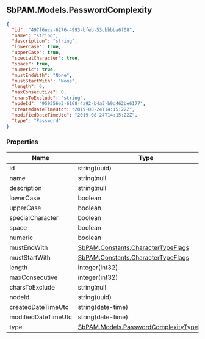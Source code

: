 
<h2 id="tocS_SbPAM.Models.PasswordComplexity">SbPAM.Models.PasswordComplexity</h2>

<a id="schemasbpam.models.passwordcomplexity"></a>
<a id="schema_SbPAM.Models.PasswordComplexity"></a>
<a id="tocSsbpam.models.passwordcomplexity"></a>
<a id="tocssbpam.models.passwordcomplexity"></a>

```json
{
  "id": "497f6eca-6276-4993-bfeb-53cbbbba6f08",
  "name": "string",
  "description": "string",
  "lowerCase": true,
  "upperCase": true,
  "specialCharacter": true,
  "space": true,
  "numeric": true,
  "mustEndWith": "None",
  "mustStartWith": "None",
  "length": 0,
  "maxConsecutive": 0,
  "charsToExclude": "string",
  "nodeId": "959356e3-6168-4a92-b4a5-b9d462be6177",
  "createdDateTimeUtc": "2019-08-24T14:15:22Z",
  "modifiedDateTimeUtc": "2019-08-24T14:15:22Z",
  "type": "Password"
}

```

### Properties

|Name|Type|Required|Restrictions|Description|
|---|---|---|---|---|
|id|string(uuid)|false|none|none|
|name|string¦null|false|none|none|
|description|string¦null|false|none|none|
|lowerCase|boolean|false|none|none|
|upperCase|boolean|false|none|none|
|specialCharacter|boolean|false|none|none|
|space|boolean|false|none|none|
|numeric|boolean|false|none|none|
|mustEndWith|[SbPAM.Constants.CharacterTypeFlags](../Models/sbpam.constants.charactertypeflags.md)|false|none|none|
|mustStartWith|[SbPAM.Constants.CharacterTypeFlags](../Models/sbpam.constants.charactertypeflags.md)|false|none|none|
|length|integer(int32)|false|none|none|
|maxConsecutive|integer(int32)|false|none|none|
|charsToExclude|string¦null|false|none|none|
|nodeId|string(uuid)|false|none|none|
|createdDateTimeUtc|string(date-time)|false|none|none|
|modifiedDateTimeUtc|string(date-time)|false|none|none|
|type|[SbPAM.Models.PasswordComplexityTypeEnum](../Models/sbpam.models.passwordcomplexitytypeenum.md)|false|none|none|


